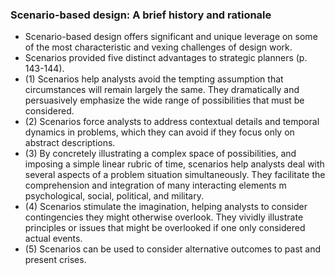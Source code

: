 ### Scenario-based design: A brief history and rationale
- Scenario-based design offers significant and unique leverage on some of the most characteristic and vexing challenges of design work.
-  Scenarios provided five distinct advantages to strategic planners (p. 143-144). 
  - (1) Scenarios help analysts avoid the tempting assumption that circumstances will remain largely the same. They dramatically and persuasively emphasize the wide range of possibilities that must be considered. 
  - (2) Scenarios force analysts to address contextual details and temporal dynamics in problems, which they can avoid if they focus only on abstract descriptions. 
  - (3) By concretely illustrating a complex space of possibilities, and imposing a simple linear rubric of time, scenarios help analysts deal with several aspects of a problem situation simultaneously. They facilitate the comprehension and integration of many interacting elements m psychological, social, political, and military. 
  - (4) Scenarios stimulate the imagination, helping analysts to consider contingencies they might otherwise overlook. They vividly illustrate principles or issues that might be overlooked if one only considered actual events. 
  - (5) Scenarios can be used to consider alternative outcomes to past and present crises. 
